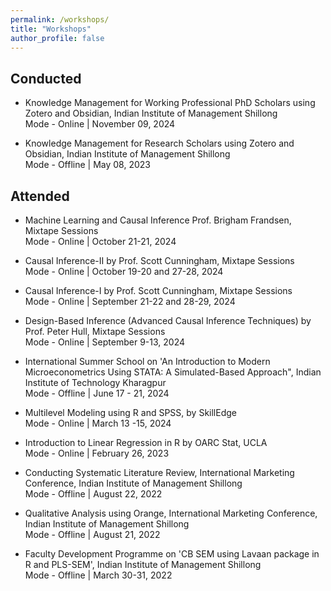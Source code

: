 ```yaml
---
permalink: /workshops/
title: "Workshops"
author_profile: false
---
```


## Conducted
- Knowledge Management for Working Professional PhD Scholars using Zotero and Obsidian, Indian Institute of Management Shillong \
Mode - Online | November 09, 2024

- Knowledge Management for Research Scholars using Zotero and Obsidian, Indian Institute of Management Shillong \
Mode - Offline | May 08, 2023

## Attended

- Machine Learning and Causal Inference Prof. Brigham Frandsen, Mixtape Sessions \
Mode - Online | October 21-21, 2024 

- Causal Inference-II by Prof. Scott Cunningham, Mixtape Sessions \
Mode - Online | October 19-20 and 27-28, 2024 

- Causal Inference-I by Prof. Scott Cunningham, Mixtape Sessions \
Mode - Online | September 21-22 and 28-29, 2024 

- Design-Based Inference (Advanced Causal Inference Techniques)  by Prof. Peter Hull, Mixtape Sessions \
Mode - Online | September 9-13, 2024

- International Summer School on 'An Introduction to Modern Microeconometrics Using STATA: A Simulated-Based Approach", Indian Institute of Technology Kharagpur \
Mode - Offline | June 17 - 21, 2024

- Multilevel Modeling using R and SPSS, by SkillEdge \
Mode - Online |  March 13 -15, 2024

- Introduction to Linear Regression in R by OARC Stat, UCLA \
Mode - Online |  February 26, 2023

- Conducting Systematic Literature Review, International Marketing Conference, Indian Institute of Management Shillong \
Mode - Offline | August 22, 2022

- Qualitative Analysis using Orange, International Marketing Conference, Indian Institute of Management Shillong \
Mode - Offline | August 21, 2022

- Faculty Development Programme on 'CB SEM using Lavaan package in R and PLS-SEM', Indian Institute of Management Shillong \
Mode - Offline | March 30-31, 2022

